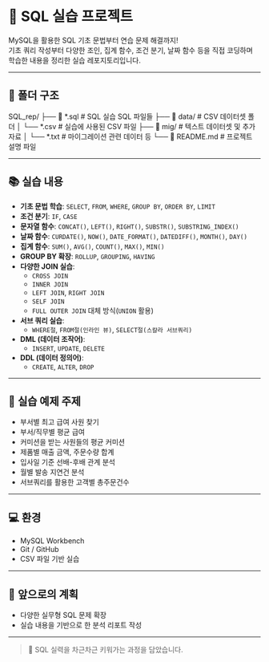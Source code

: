 # 🐬 SQL 실습 프로젝트

MySQL을 활용한 SQL 기초 문법부터 연습 문제 해결까지!  
기초 쿼리 작성부터 다양한 조인, 집계 함수, 조건 분기, 날짜 함수 등을 직접 코딩하며 학습한 내용을 정리한 실습 레포지토리입니다.

---

## 📁 폴더 구조  
SQL_rep/
├── 📄 *.sql              # SQL 실습 SQL 파일들
├── 📂 data/              # CSV 데이터셋 폴더
│   └── *.csv             # 실습에 사용된 CSV 파일
├── 📂 mig/               # 텍스트 데이터셋 및 추가 자료
│   └── *.txt             # 마이그레이션 관련 데이터 등
└── 📄 README.md          # 프로젝트 설명 파일 


---

## 📚 실습 내용

- **기초 문법 학습**: `SELECT`, `FROM`, `WHERE`, `GROUP BY`, `ORDER BY`, `LIMIT`
- **조건 분기**: `IF`, `CASE`
- **문자열 함수**: `CONCAT()`, `LEFT()`, `RIGHT()`, `SUBSTR()`, `SUBSTRING_INDEX()`
- **날짜 함수**: `CURDATE()`, `NOW()`, `DATE_FORMAT()`, `DATEDIFF()`, `MONTH()`, `DAY()`
- **집계 함수**: `SUM()`, `AVG()`, `COUNT()`, `MAX()`, `MIN()`
- **GROUP BY 확장**: `ROLLUP`, `GROUPING`, `HAVING`
- **다양한 JOIN 실습**:
  - `CROSS JOIN` 
  - `INNER JOIN`
  - `LEFT JOIN`, `RIGHT JOIN`
  - `SELF JOIN`
  - `FULL OUTER JOIN` 대체 방식(`UNION` 활용)
- **서브 쿼리 실습**:
  - `WHERE절`, `FROM절(인라인 뷰)`, `SELECT절(스칼라 서브쿼리)`
- **DML (데이터 조작어)**:
  - `INSERT`, `UPDATE`, `DELETE`
- **DDL (데이터 정의어)**:
  - `CREATE`, `ALTER`, `DROP`

---

## 🧠 실습 예제 주제

- 부서별 최고 급여 사원 찾기
- 부서/직무별 평균 급여
- 커미션을 받는 사원들의 평균 커미션
- 제품별 매출 금액, 주문수량 합계
- 입사일 기준 선배-후배 관계 분석
- 월별 발송 지연건 분석
- 서브쿼리를 활용한 고객별 총주문건수

---

## 💻 환경

- MySQL Workbench
- Git / GitHub
- CSV 파일 기반 실습

---

## 🌱 앞으로의 계획

- 다양한 실무형 SQL 문제 확장
- 실습 내용을 기반으로 한 분석 리포트 작성

---

> 🚀 SQL 실력을 차근차근 키워가는 과정을 담았습니다.  

